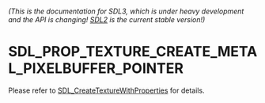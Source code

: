###### (This is the documentation for SDL3, which is under heavy development and the API is changing! [SDL2](https://wiki.libsdl.org/SDL2/) is the current stable version!)
# SDL_PROP_TEXTURE_CREATE_METAL_PIXELBUFFER_POINTER

Please refer to [SDL_CreateTextureWithProperties](SDL_CreateTextureWithProperties) for details.

